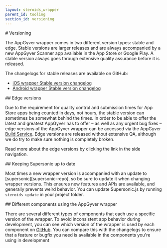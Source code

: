 ```yaml
---
layout: steroids_wrapper
parent_id: tooling
section_id: versioning
---
```


<section class="docs-section" id="overview">
# Versioning

The AppGyver wrapper comes in two different version types: stable and edge. Stable versions are larger releases and are always accompanied by a new AppGyver Scanner app available in the App Store or Google Play. A stable version always goes through extensive quality assurance before it is released.

The changelogs for stable releases are available on GitHub:

 - [iOS wrapper Stable version changelog](https://github.com/AppGyver/scanner/blob/master/changelog-ios.md)
 - [Android wrapper Stable version changelog](https://github.com/AppGyver/scanner/blob/master/changelog-android-fresh.md)

</section>
<section class="docs-section" id="edge-versions">
## Edge versions

Due to the requirement for quality control and submission times for App Store apps being counted in days, not hours, the stable version can sometimes be somewhat behind the times. In order to be able to offer the latest and greatest AppGyver has to offer – as well as any urgent bug fixes – edge versions of the AppGyver wrapper can be accessed via the AppGyver [Build Service][build-service]. Edge versions are released without extensive QA, although we do try to make sure nothing is completely broken.

Read more about the edge versions by clicking the link in the side navigation.
</section>
<section class="docs-section" id="js-update">
## Keeping Supersonic up to date

Most times a new wrapper version is accompanied with an update to [supersonic][supersonic-repo], so be sure to update it when changing wrapper versions. This ensures new features and APIs are available, and generally prevents weird behavior. You can update Supersonic.js by running `steroids update` in your project folder.
</section>
<section class="docs-section" id="active-runtimes">
## Different components using the AppGyver wrapper

There are several different types of components that each use a specific version of the wrapper. To avoid inconsistent app behavior during development, you can see which version of the wrapper is used by each component on [GitHub][github-wrapper-versions]. You can compare this with the changelogs to ensure that a feature or bugfix you need is available in the components you're using in development
</section>

[build-service]: http://cloud.appgyver.com
[supersonic]: https://github.com/AppGyver/supersonic
[github-wrapper-versions]: https://github.com/AppGyver/scanner/blob/master/runtime-versions.md

